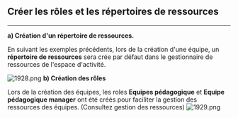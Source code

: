 ## Créer les rôles et les répertoires de ressources



---

**a) Création d'un répertoire de ressources.**

En suivant les exemples précédents, lors de la création d'une équipe, un **répertoire de ressources** sera crée par défaut dans le gestionnaire de ressources de l'espace d'activité.

![1928.png](http://www.claroline.net/uploads/custom/images/1928.png)
**b) Création des rôles**

Lors de la création des équipes, les roles **Equipes pédagogique** et **Equipe pédagogique manager** ont été créés pour faciliter la gestion des ressources des équipes. (Consultez gestion des ressources)
![1929.png](http://www.claroline.net/uploads/custom/images/1929.png)

